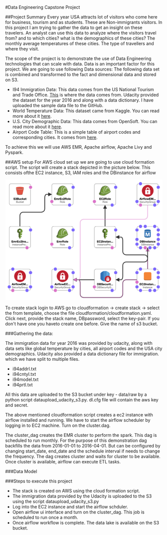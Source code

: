 #Data Engineering Capstone Project

##Project Summary
Every year USA attracts lot of visitors who come here for business, tourism and as students. These are Non-immigrants visitors.
In this project I am trying to gather the data to get an insight on these travelers. An analyst can use this data to analyze where the visitors travel from? and to which cities? what is the demographics of these cities?
The monthly average temperatures of these cities. The type of travellers and where they visit.

The scope of the project is to demonstrate the use of Data Engineering technologies that can scale with data. Data is an important
factor for this project. We are going to use following Data sources:
The following data set is combined and transformed to the fact and dimensional data and stored on S3.

- I94 Immigration Data: This data comes from the US National Tourism and Trade Office. [This](https://travel.trade.gov/research/reports/i94/historical/2016.html) is where the data comes from. Udacity provided the dataset for the year 2016 and along with a data dictionary. I have uploaded the sample data file to the GitHub.
- World Temperature Data: This dataset came from Kaggle. You can read more about it [here](https://www.kaggle.com/berkeleyearth/climate-change-earth-surface-temperature-data).
- U.S. City Demographic Data: This data comes from OpenSoft. You can read more about it [here](https://public.opendatasoft.com/explore/dataset/us-cities-demographics/export/).
- Airport Code Table: This is a simple table of airport codes and corresponding cities. It comes from [here](https://datahub.io/core/airport-codes#data). 

To achieve this we will use AWS EMR, Apache airflow, Apache Livy and Pyspark. 

##AWS setup
For AWS cloud set up we are going to use cloud formation script. 
The script will create a stack depicted in the picture below. 
This consists ofthe EC2 instance, S3, IAM roles and the DBinstance for airflow

![alt text](imgs/template1-designer.png)

To create stack login to AWS go to cloudformation -> create stack -> select the from template, choose the file cloudformation/cloudformation.yaml.
Click next, provide the stack name, DBpassword, select the key-pair. If you don't have one you haveto create one before. Give the name of s3 bucket.

###Gathering the data:

The immigration data for year 2016 was provided by udacity, along with data sets like global temperature by cities,
all airport codes and the USA city demographics. Udacity also provided a data dictionary file for immigration. which we have split to multiple files.

- i94addrl.txt
- i94cntyl.txt
- i94model.txt
- i94prtl.txt

All this data are uploaded to the S3 bucket under key - data/raw by a python script dataupload_udacity_s3.py. dl.cfg file will contain the aws key and secret.

The above mentioned cloudformation script creates a ec2 instance with airflow installed and running.
We have to start the airflow scheduler by logging in to EC2 machine. Turn on the cluster.dag.

The cluster_dag creates the EMR cluster to perform the spark. This dag is scheduled to run monthly. For the purpose of this demonstration dag backfills the data from 2016-01-01 to 2016-04-01.
But can be configured by changing start_date, end_date and the schedule interval if needs to change the frequency. 
The dag creates cluster and waits for cluster to be available. 
Once cluster is available, airflow can execute ETL tasks.

###Data Model

###Steps to execute this project

- The stack is created on AWS using the cloud formation script.
- The immigration data provided by the Udacity is uploaded to the S3 using the script dataupload_udacity_s3.py
- Log into the EC2 instance and start the airflow schduler.
- Open airflow ui interface and turn on the cluster_dag. This job is scheduled to run once a month.
- Once airflow workflow is complete. The data lake is available on the S3 bucket.

